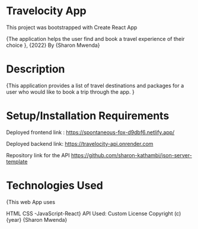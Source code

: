 # Travelocity App
This project was bootstrapped with Create React App

{The application helps the user find and book a travel experience of their choice }, {2022}
By {Sharon Mwenda}

# Description
{This application provides a list of travel destinations and packages for a user who would like to book a trip through the app. }

# Setup/Installation Requirements
Deployed frontend link : https://spontaneous-fox-d9dbf6.netlify.app/

Deployed backend link: https://travelocity-api.onrender.com


Repository link for the API
https://github.com/sharon-kathambi/json-server-template

# Technologies Used
{This web App uses

HTML
CSS -JavaScript-React} API Used: Custom
License
Copyright (c) {year} {Sharon Mwenda}
